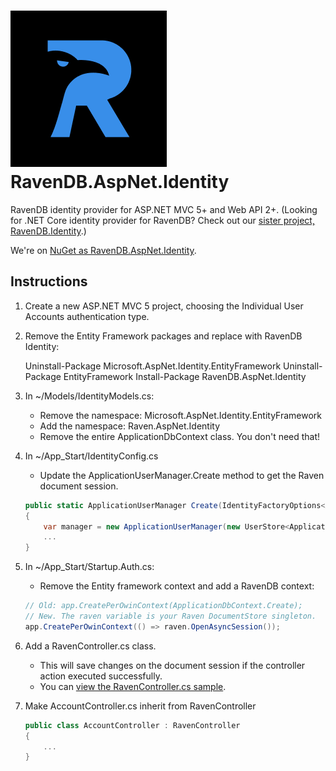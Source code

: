 ﻿# ![RavenDB logo](https://github.com/JudahGabriel/RavenDB.Identity/blob/master/RavenDB.Identity/nuget-icon.png?raw=true) RavenDB.AspNet.Identity #
RavenDB identity provider for ASP.NET MVC 5+ and Web API 2+. (Looking for .NET Core identity provider for RavenDB? Check out our [sister project, RavenDB.Identity](https://github.com/JudahGabriel/RavenDB.Identity).)

We're on [NuGet as RavenDB.AspNet.Identity](https://www.nuget.org/packages/RavenDB.AspNet.Identity/).

## Instructions ##

1. Create a new ASP.NET MVC 5 project, choosing the Individual User Accounts authentication type.
2. Remove the Entity Framework packages and replace with RavenDB Identity:
 
    Uninstall-Package Microsoft.AspNet.Identity.EntityFramework
    Uninstall-Package EntityFramework
    Install-Package RavenDB.AspNet.Identity
    
3. In ~/Models/IdentityModels.cs:
    * Remove the namespace: Microsoft.AspNet.Identity.EntityFramework
    * Add the namespace: Raven.AspNet.Identity
    * Remove the entire ApplicationDbContext class. You don't need that!
4. In ~/App_Start/IdentityConfig.cs
    * Update the ApplicationUserManager.Create method to get the Raven document session.
   
    ```csharp
    public static ApplicationUserManager Create(IdentityFactoryOptions<ApplicationUserManager> options, IOwinContext context) 
	{
		var manager = new ApplicationUserManager(new UserStore<ApplicationUser>(context.Get<IAsyncDocumentSession>()));
		...
	}
	```
5. In ~/App_Start/Startup.Auth.cs:
	* Remove the Entity framework context and add a RavenDB context:
	```csharp
	// Old: app.CreatePerOwinContext(ApplicationDbContext.Create);
	// New. The raven variable is your Raven DocumentStore singleton.
	app.CreatePerOwinContext(() => raven.OpenAsyncSession());
	```
6. Add a RavenController.cs class. 
	* This will save changes on the document session if the controller action executed successfully.
	* You can [view the RavenController.cs sample](https://github.com/JudahGabriel/RavenDB.AspNet.Identity/blob/master/Sample/Controllers/RavenController.cs).
7. Make AccountController.cs inherit from RavenController
	```csharp
	public class AccountController : RavenController
	{
		...
	}
	```
